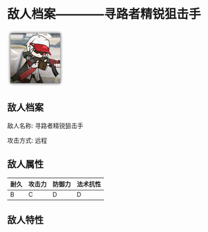 # 敌人档案————寻路者精锐狙击手

![寻路者精锐狙击手](./eneIcons/寻路者精锐狙击手.png)

## 敌人档案

敌人名称: 寻路者精锐狙击手

攻击方式: 远程

## 敌人属性

| 耐久      | 攻击力  | 防御力 | 法术抗性 |
|---------|------|-----|------|
| B | C | D | D |

## 敌人特性
> 
